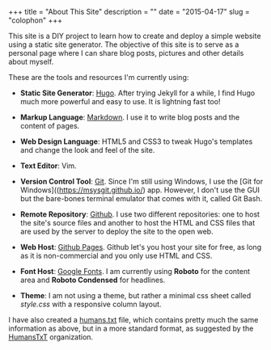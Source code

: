 +++
title = "About This Site"
description = ""
date = "2015-04-17"
slug = "colophon"
+++

This site is a DIY project to learn how to create and deploy a simple website using a static site generator. The objective of this site is to serve as a personal page where I can share blog posts, pictures and other details about myself.

These are the tools and resources I'm currently using:

* **Static Site Generator**: [Hugo](http://www.gohugo.io). After trying Jekyll for a while, I find Hugo much more powerful and easy to use. It is lightning fast too!

* **Markup Language**: [Markdown](http://daringfireball.net/projects/markdown/). I use it to write blog posts and the content of pages.

* **Web Design Language**: HTML5 and CSS3 to tweak Hugo's templates and change the look and feel of the site.

* **Text Editor**: Vim.

* **Version Control Tool**: [Git](http://www.git-scm.com). Since I'm still using Windows, I use the [Git for Windows]((https://msysgit.github.io/) app. However, I don't use the GUI but the bare-bones terminal emulator that comes with it, called Git Bash.

* **Remote Repository**: [Github](http://www.github.com). I use two different repositories: one to host the site's source files and another to host the HTML and CSS files that are used by the server to deploy the site to the open web.

* **Web Host**: [Github Pages](http://pages.github.com). Github let's you host your site for free, as long as it is non-commercial and you only use HTML and CSS.

* **Font Host**: [Google Fonts](http://www.google.com/fonts/). I am currently using **Roboto** for the content area and **Roboto Condensed** for headlines.

* **Theme**: I am not using a theme, but rather a minimal css sheet called *style.css* with a responsive column layout.

I have also created a [humans.txt](../humans.txt) file, which contains pretty much the same information as above, but in a more standard format, as suggested by the [HumansTxT](http://humanstxt.org) organization.

